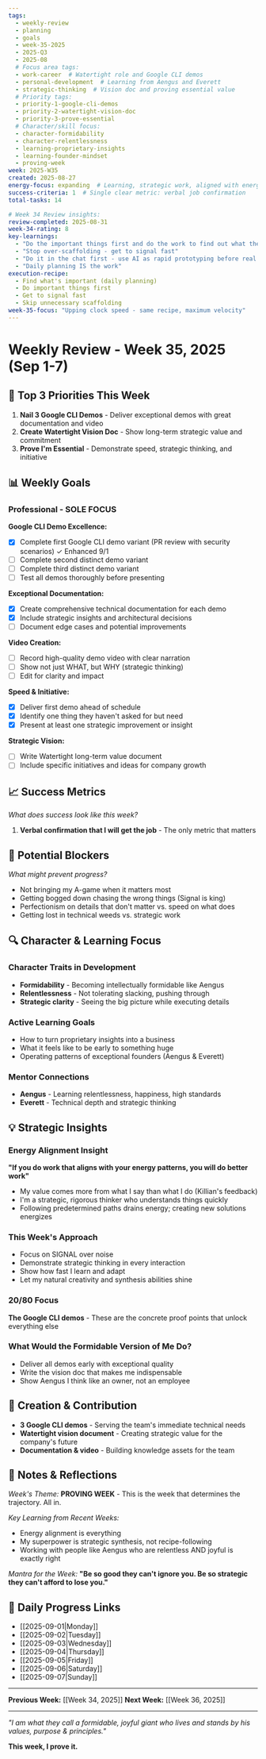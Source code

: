 ```yaml
---
tags: 
  - weekly-review 
  - planning
  - goals
  - week-35-2025
  - 2025-Q3
  - 2025-08
  # Focus area tags:
  - work-career  # Watertight role and Google CLI demos
  - personal-development  # Learning from Aengus and Everett
  - strategic-thinking  # Vision doc and proving essential value
  # Priority tags:
  - priority-1-google-cli-demos
  - priority-2-watertight-vision-doc
  - priority-3-prove-essential
  # Character/skill focus:
  - character-formidability
  - character-relentlessness  
  - learning-proprietary-insights
  - learning-founder-mindset
  - proving-week
week: 2025-W35
created: 2025-08-27
energy-focus: expanding  # Learning, strategic work, aligned with energy patterns
success-criteria: 1  # Single clear metric: verbal job confirmation
total-tasks: 14

# Week 34 Review insights:
review-completed: 2025-08-31
week-34-rating: 8
key-learnings:
  - "Do the important things first and do the work to find out what they are"
  - "Stop over-scaffolding - get to signal fast"
  - "Do it in the chat first - use AI as rapid prototyping before real implementation"
  - "Daily planning IS the work"
execution-recipe:
  - Find what's important (daily planning)
  - Do important things first  
  - Get to signal fast
  - Skip unnecessary scaffolding
week-35-focus: "Upping clock speed - same recipe, maximum velocity"
---
```


# Weekly Review - Week 35, 2025 (Sep 1-7)

## 🎯 Top 3 Priorities This Week
1. **Nail 3 Google CLI Demos** - Deliver exceptional demos with great documentation and video
2. **Create Watertight Vision Doc** - Show long-term strategic value and commitment
3. **Prove I'm Essential** - Demonstrate speed, strategic thinking, and initiative

## 📊 Weekly Goals

### Professional - SOLE FOCUS
**Google CLI Demo Excellence:**
- [x] Complete first Google CLI demo variant (PR review with security scenarios) ✓ Enhanced 9/1
- [ ] Complete second distinct demo variant
- [ ] Complete third distinct demo variant
- [ ] Test all demos thoroughly before presenting

**Exceptional Documentation:**
- [x] Create comprehensive technical documentation for each demo
- [x] Include strategic insights and architectural decisions
- [ ] Document edge cases and potential improvements

**Video Creation:**
- [ ] Record high-quality demo video with clear narration
- [ ] Show not just WHAT, but WHY (strategic thinking)
- [ ] Edit for clarity and impact

**Speed & Initiative:**
- [x] Deliver first demo ahead of schedule
- [x] Identify one thing they haven't asked for but need
- [x] Present at least one strategic improvement or insight

**Strategic Vision:**
- [ ] Write Watertight long-term value document
- [ ] Include specific initiatives and ideas for company growth

## 📈 Success Metrics
*What does success look like this week?*
1. **Verbal confirmation that I will get the job** - The only metric that matters

## 🚧 Potential Blockers
*What might prevent progress?*
- Not bringing my A-game when it matters most
- Getting bogged down chasing the wrong things (Signal is king)
- Perfectionism on details that don't matter vs. speed on what does
- Getting lost in technical weeds vs. strategic work

## 🔍 Character & Learning Focus

### Character Traits in Development
- **Formidability** - Becoming intellectually formidable like Aengus
- **Relentlessness** - Not tolerating slacking, pushing through
- **Strategic clarity** - Seeing the big picture while executing details

### Active Learning Goals
- How to turn proprietary insights into a business
- What it feels like to be early to something huge
- Operating patterns of exceptional founders (Aengus & Everett)

### Mentor Connections
- **Aengus** - Learning relentlessness, happiness, high standards
- **Everett** - Technical depth and strategic thinking

## 💡 Strategic Insights

### Energy Alignment Insight
**"If you do work that aligns with your energy patterns, you will do better work"**
- My value comes more from what I say than what I do (Killian's feedback)
- I'm a strategic, rigorous thinker who understands things quickly
- Following predetermined paths drains energy; creating new solutions energizes

### This Week's Approach
- Focus on SIGNAL over noise
- Demonstrate strategic thinking in every interaction
- Show how fast I learn and adapt
- Let my natural creativity and synthesis abilities shine

### 20/80 Focus
**The Google CLI demos** - These are the concrete proof points that unlock everything else

### What Would the Formidable Version of Me Do?
- Deliver all demos early with exceptional quality
- Write the vision doc that makes me indispensable 
- Show Aengus I think like an owner, not an employee

## 🎨 Creation & Contribution
- **3 Google CLI demos** - Serving the team's immediate technical needs
- **Watertight vision document** - Creating strategic value for the company's future
- **Documentation & video** - Building knowledge assets for the team

## 📝 Notes & Reflections
*Week's Theme:* **PROVING WEEK** - This is the week that determines the trajectory. All in.

*Key Learning from Recent Weeks:*
- Energy alignment is everything
- My superpower is strategic synthesis, not recipe-following
- Working with people like Aengus who are relentless AND joyful is exactly right

*Mantra for the Week:* 
**"Be so good they can't ignore you. Be so strategic they can't afford to lose you."**

## 🔗 Daily Progress Links
- [[2025-09-01|Monday]]
- [[2025-09-02|Tuesday]]
- [[2025-09-03|Wednesday]]
- [[2025-09-04|Thursday]]
- [[2025-09-05|Friday]]
- [[2025-09-06|Saturday]]
- [[2025-09-07|Sunday]]

---
**Previous Week:** [[Week 34, 2025]]
**Next Week:** [[Week 36, 2025]]

---

*"I am what they call a formidable, joyful giant who lives and stands by his values, purpose & principles."*

**This week, I prove it.**